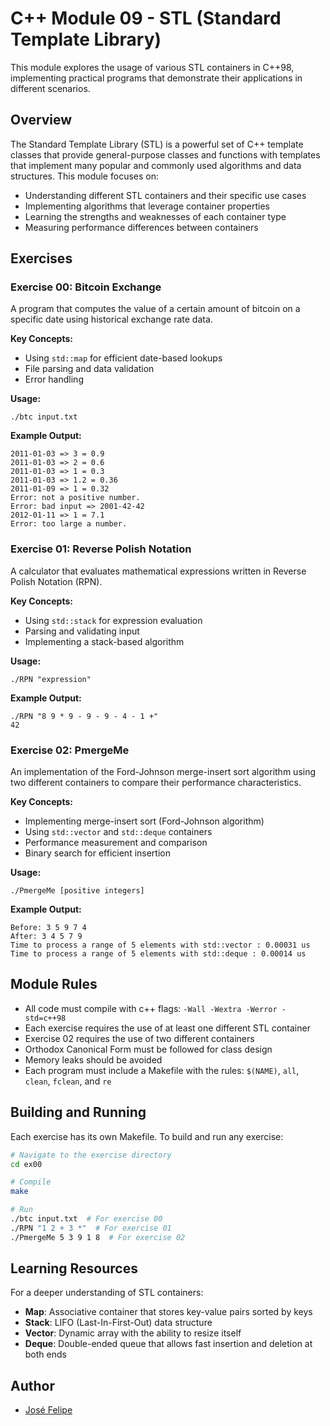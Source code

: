 # C++ Module 09 - STL (Standard Template Library)

This module explores the usage of various STL containers in C++98, implementing practical programs that demonstrate their applications in different scenarios.

## Overview

The Standard Template Library (STL) is a powerful set of C++ template classes that provide general-purpose classes and functions with templates that implement many popular and commonly used algorithms and data structures. This module focuses on:

- Understanding different STL containers and their specific use cases
- Implementing algorithms that leverage container properties
- Learning the strengths and weaknesses of each container type
- Measuring performance differences between containers

## Exercises

### Exercise 00: Bitcoin Exchange

A program that computes the value of a certain amount of bitcoin on a specific date using historical exchange rate data.

**Key Concepts:**
- Using `std::map` for efficient date-based lookups
- File parsing and data validation
- Error handling

**Usage:**
```
./btc input.txt
```

**Example Output:**
```
2011-01-03 => 3 = 0.9
2011-01-03 => 2 = 0.6
2011-01-03 => 1 = 0.3
2011-01-03 => 1.2 = 0.36
2011-01-09 => 1 = 0.32
Error: not a positive number.
Error: bad input => 2001-42-42
2012-01-11 => 1 = 7.1
Error: too large a number.
```

### Exercise 01: Reverse Polish Notation

A calculator that evaluates mathematical expressions written in Reverse Polish Notation (RPN).

**Key Concepts:**
- Using `std::stack` for expression evaluation
- Parsing and validating input
- Implementing a stack-based algorithm

**Usage:**
```
./RPN "expression"
```

**Example Output:**
```
./RPN "8 9 * 9 - 9 - 9 - 4 - 1 +"
42
```

### Exercise 02: PmergeMe

An implementation of the Ford-Johnson merge-insert sort algorithm using two different containers to compare their performance characteristics.

**Key Concepts:**
- Implementing merge-insert sort (Ford-Johnson algorithm)
- Using `std::vector` and `std::deque` containers
- Performance measurement and comparison
- Binary search for efficient insertion

**Usage:**
```
./PmergeMe [positive integers]
```

**Example Output:**
```
Before: 3 5 9 7 4
After: 3 4 5 7 9
Time to process a range of 5 elements with std::vector : 0.00031 us
Time to process a range of 5 elements with std::deque : 0.00014 us
```

## Module Rules

- All code must compile with c++ flags: `-Wall -Wextra -Werror -std=c++98`
- Each exercise requires the use of at least one different STL container
- Exercise 02 requires the use of two different containers
- Orthodox Canonical Form must be followed for class design
- Memory leaks should be avoided
- Each program must include a Makefile with the rules: `$(NAME)`, `all`, `clean`, `fclean`, and `re`

## Building and Running

Each exercise has its own Makefile. To build and run any exercise:

```bash
# Navigate to the exercise directory
cd ex00

# Compile
make

# Run
./btc input.txt  # For exercise 00
./RPN "1 2 + 3 *"  # For exercise 01
./PmergeMe 5 3 9 1 8  # For exercise 02
```

## Learning Resources

For a deeper understanding of STL containers:

- **Map**: Associative container that stores key-value pairs sorted by keys
- **Stack**: LIFO (Last-In-First-Out) data structure
- **Vector**: Dynamic array with the ability to resize itself
- **Deque**: Double-ended queue that allows fast insertion and deletion at both ends

## Author

- [José Felipe](https://github.com/jos-felipe)